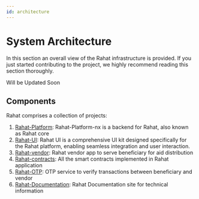 ```yaml
---
id: architecture
---
```


# System Architecture

In this section an overall view of the Rahat infrastructure is provided. If you just started contributing to the project, we highly recommend reading this section thoroughly.

Will be Updated Soon

## Components

Rahat comprises a collection of projects:


1. [Rahat-Platform](https://github.com/rahataid/rahat-platform): Rahat-Platform-nx is a backend for Rahat, also known as Rahat core
2. [Rahat-UI](https://github.com/rahataid/rahat-ui): Rahat UI is a comprehensive UI kit designed specifically for the Rahat platform, enabling seamless integration and user interaction.
3. [Rahat-vendor](https://github.com/rahataid/rahat-vendor-ionic): Rahat vendor app to serve beneficiary for aid distribution
4. [Rahat-contracts](https://github.com/rahataid/rahat-contracts): All the smart contracts implemented in Rahat application
5. [Rahat-OTP](https://github.com/rahataid/rahat-otp): OTP service to verify transactions between beneficiary and vendor
6. [Rahat-Documentation](https://github.com/rahataid/rahat-documentation): Rahat Documentation site for technical information


